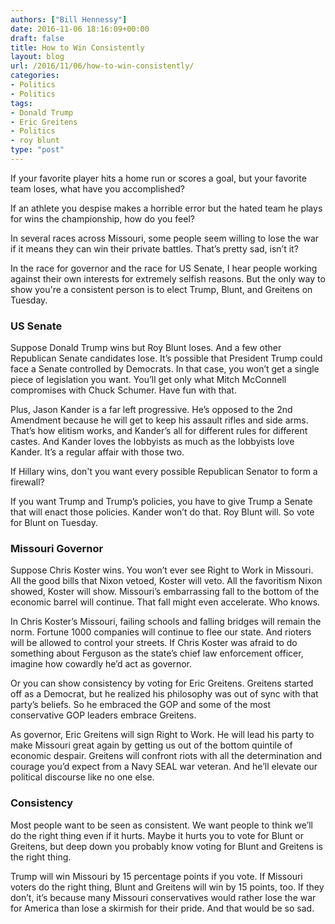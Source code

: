 ```yaml
---
authors: ["Bill Hennessy"]
date: 2016-11-06 18:16:09+00:00
draft: false
title: How to Win Consistently
layout: blog
url: /2016/11/06/how-to-win-consistently/
categories:
- Politics
- Politics
tags:
- Donald Trump
- Eric Greitens
- Politics
- roy blunt
type: "post"
---
```


If your favorite player hits a home run or scores a goal, but your favorite team loses, what have you accomplished?

If an athlete you despise makes a horrible error but the hated team he plays for wins the championship, how do you feel?

In several races across Missouri, some people seem willing to lose the war if it means they can win their private battles. That’s pretty sad, isn’t it?

In the race for governor and the race for US Senate, I hear people working against their own interests for extremely selfish reasons. But the only way to show you're a consistent person is to elect Trump, Blunt, and Greitens on Tuesday.



### US Senate



Suppose Donald Trump wins but Roy Blunt loses. And a few other Republican Senate candidates lose. It’s possible that President Trump could face a Senate controlled by Democrats. In that case, you won’t get a single piece of legislation you want. You’ll get only what Mitch McConnell compromises with Chuck Schumer. Have fun with that.

Plus, Jason Kander is a far left progressive. He’s opposed to the 2nd Amendment because he will get to keep his assault rifles and side arms. That’s how elitism works, and Kander’s all for different rules for different castes. And Kander loves the lobbyists as much as the lobbyists love Kander. It’s a regular affair with those two.

If Hillary wins, don't you want every possible Republican Senator to form a firewall?

If you want Trump and Trump’s policies, you have to give Trump a Senate that will enact those policies. Kander won’t do that. Roy Blunt will. So vote for Blunt on Tuesday.



### Missouri Governor



Suppose Chris Koster wins. You won’t ever see Right to Work in Missouri. All the good bills that Nixon vetoed, Koster will veto. All the favoritism Nixon showed, Koster will show. Missouri’s embarrassing fall to the bottom of the economic barrel will continue. That fall might even accelerate. Who knows.

In Chris Koster’s Missouri, failing schools and falling bridges will remain the norm. Fortune 1000 companies will continue to flee our state. And rioters will be allowed to control your streets. If Chris Koster was afraid to do something about Ferguson as the state’s chief law enforcement officer, imagine how cowardly he’d act as governor.

Or you can show consistency by voting for Eric Greitens. Greitens started off as a Democrat, but he realized his philosophy was out of sync with that party’s beliefs. So he embraced the GOP and some of the most conservative GOP leaders embrace Greitens.

As governor, Eric Greitens will sign Right to Work. He will lead his party to make Missouri great again by getting us out of the bottom quintile of economic despair. Greitens will confront riots with all the determination and courage you’d expect from a Navy SEAL war veteran. And he’ll elevate our political discourse like no one else.



### Consistency



Most people want to be seen as consistent. We want people to think we’ll do the right thing even if it hurts. Maybe it hurts you to vote for Blunt or Greitens, but deep down you probably know voting for Blunt and Greitens is the right thing.

Trump will win Missouri by 15 percentage points if you vote. If Missouri voters do the right thing, Blunt and Greitens will win by 15 points, too. If they don’t, it’s because many Missouri conservatives would rather lose the war for America than lose a skirmish for their pride. And that would be so sad.
